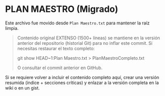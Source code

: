 # PLAN MAESTRO (Migrado)

Este archivo fue movido desde `Plan Maestro.txt` para mantener la raíz limpia.

> Contenido original EXTENSO (1500+ líneas) se mantiene en la versión anterior del repositorio (historial Git) para no inflar este commit. Si necesitas restaurar el texto completo:
>
> git show HEAD~1:Plan Maestro.txt > PlanMaestroCompleto.txt
>
> O consultar el commit anterior en GitHub.

Si se requiere volver a incluir el contenido completo aquí, crear una versión resumida (índice + secciones críticas) y enlazar a la versión completa en la wiki o en un gist.
